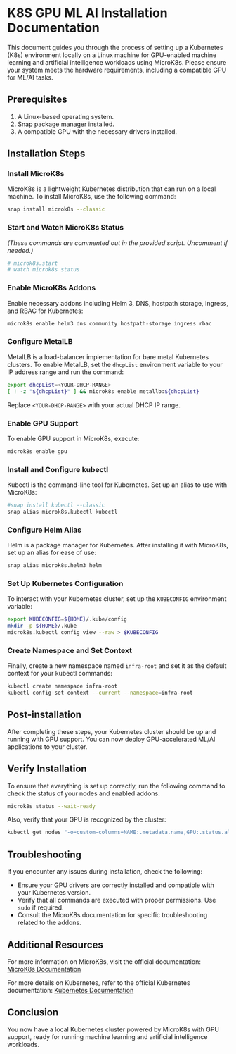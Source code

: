 # K8S GPU ML AI Installation Documentation

This document guides you through the process of setting up a Kubernetes (K8s) environment locally on a Linux machine for GPU-enabled machine learning and artificial intelligence workloads using MicroK8s. Please ensure your system meets the hardware requirements, including a compatible GPU for ML/AI tasks.

## Prerequisites

1. A Linux-based operating system.
2. Snap package manager installed.
3. A compatible GPU with the necessary drivers installed.

## Installation Steps

### Install MicroK8s

MicroK8s is a lightweight Kubernetes distribution that can run on a local machine. To install MicroK8s, use the following command:

```bash
snap install microk8s --classic
```

### Start and Watch MicroK8s Status

*(These commands are commented out in the provided script. Uncomment if needed.)*

```bash
# microk8s.start
# watch microk8s status
```

### Enable MicroK8s Addons

Enable necessary addons including Helm 3, DNS, hostpath storage, Ingress, and RBAC for Kubernetes:

```bash
microk8s enable helm3 dns community hostpath-storage ingress rbac
```

### Configure MetalLB

MetalLB is a load-balancer implementation for bare metal Kubernetes clusters. To enable MetalLB, set the `dhcpList` environment variable to your IP address range and run the command:

```bash
export dhcpList=<YOUR-DHCP-RANGE>
[ ! -z "${dhcpList}" ] && microk8s enable metallb:${dhcpList}
```

Replace `<YOUR-DHCP-RANGE>` with your actual DHCP IP range.

### Enable GPU Support

To enable GPU support in MicroK8s, execute:

```bash
microk8s enable gpu
```

### Install and Configure kubectl

Kubectl is the command-line tool for Kubernetes. Set up an alias to use with MicroK8s:

```bash
#snap install kubectl --classic
snap alias microk8s.kubectl kubectl
```

### Configure Helm Alias

Helm is a package manager for Kubernetes. After installing it with MicroK8s, set up an alias for ease of use:

```bash
snap alias microk8s.helm3 helm
```

### Set Up Kubernetes Configuration

To interact with your Kubernetes cluster, set up the `KUBECONFIG` environment variable:

```bash
export KUBECONFIG=${HOME}/.kube/config
mkdir -p ${HOME}/.kube
microk8s.kubectl config view --raw > $KUBECONFIG
```

### Create Namespace and Set Context

Finally, create a new namespace named `infra-root` and set it as the default context for your kubectl commands:

```bash
kubectl create namespace infra-root
kubectl config set-context --current --namespace=infra-root
```

## Post-installation

After completing these steps, your Kubernetes cluster should be up and running with GPU support. You can now deploy GPU-accelerated ML/AI applications to your cluster.

## Verify Installation

To ensure that everything is set up correctly, run the following command to check the status of your nodes and enabled addons:

```bash
microk8s status --wait-ready
```

Also, verify that your GPU is recognized by the cluster:

```bash
kubectl get nodes "-o=custom-columns=NAME:.metadata.name,GPU:.status.allocatable.nvidia\.com/gpu"
```

## Troubleshooting

If you encounter any issues during installation, check the following:

- Ensure your GPU drivers are correctly installed and compatible with your Kubernetes version.
- Verify that all commands are executed with proper permissions. Use `sudo` if required.
- Consult the MicroK8s documentation for specific troubleshooting related to the addons.

## Additional Resources

For more information on MicroK8s, visit the official documentation: [MicroK8s Documentation](https://microk8s.io/docs/)

For more details on Kubernetes, refer to the official Kubernetes documentation: [Kubernetes Documentation](https://kubernetes.io/docs/home/)

## Conclusion

You now have a local Kubernetes cluster powered by MicroK8s with GPU support, ready for running machine learning and artificial intelligence workloads.
